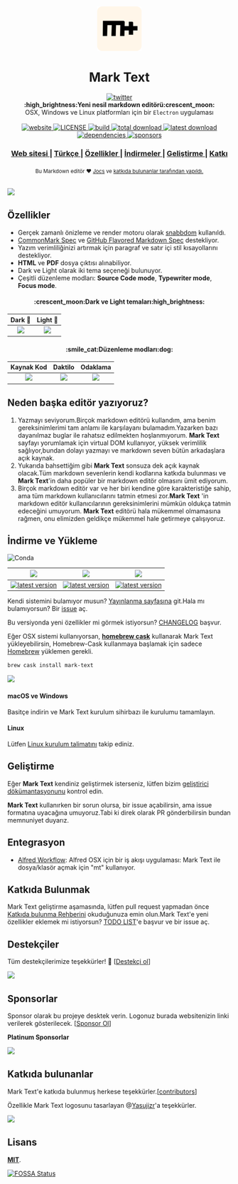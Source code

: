 <p align="center"><img src="https://github.com/marktext/marktext/blob/master/static/logo-small.png" alt="mark text" width="100" height="100"></p>

<h1 align="center">Mark Text</h1>

<div align="center">
  <a href="https://twitter.com/intent/tweet?via=marktextme&url=https://github.com/marktext/marktext/&text=What%20do%20you%20want%20to%20say%20to%20me?&hashtags=happyMarkText">
    <img src="https://img.shields.io/twitter/url/https/github.com/marktext/marktext.svg?style=for-the-badge" alt="twitter">
  </a>
</div>
<div align="center">
  <strong>:high_brightness:Yeni nesil markdown editörü:crescent_moon:</strong>
</div>
<div align="center">
  OSX, Windows ve Linux platformları için bir <code>Electron</code> uygulaması
</div>

<br />

<div align="center">
  <!-- Version -->
  <a href="https://marktext.github.io/website">
    <img src="https://badge.fury.io/gh/jocs%2Fmarktext.svg" alt="website">
  </a>
  <!-- License -->
  <a href="https://marktext.github.io/website">
    <img src="https://img.shields.io/github/license/marktext/marktext.svg" alt="LICENSE">
  </a>
  <!-- Build Status -->
  <a href="https://marktext.github.io/website">
    <img src="https://travis-ci.org/marktext/marktext.svg?branch=master" alt="build">
  </a>
  <!-- Downloads total -->
  <a href="https://marktext.github.io/website">
    <img src="https://img.shields.io/github/downloads/marktext/marktext/total.svg" alt="total download">
  </a>
  <!-- Downloads latest release -->
  <a href="https://marktext.github.io/website">
    <img src="https://img.shields.io/github/downloads/marktext/marktext/v0.13.65/total.svg" alt="latest download">
  </a>
  <!-- deps -->
  <a href="https://marktext.github.io/website">
    <img src="https://img.shields.io/hackage-deps/v/lens.svg" alt="dependencies">
  </a>
  <!-- sponsors -->
  <a href="https://opencollective.com/marktext">
    <img src="https://opencollective.com/marktext/tiers/silver-sponsors/badge.svg?label=SilverSponsors&color=brightgreen" alt="sponsors">
  </a>
</div>

<div align="center">
  <h3>
    <a href="https://marktext.github.io/website">
      Web sitesi
    </a>
     <span> | </span>
    <a href="https://github.com/marktext/marktext/blob/master/doc/i18n/tr.md#readme">
      Türkçe
    </a>
    <span> | </span>
    <a href="https://github.com/marktext/marktext#features">
      Özellikler
    </a>
    <span> | </span>
    <a href="https://github.com/marktext/marktext#download-and-install">
      İndirmeler
    </a>
    <span> | </span>
    <a href="https://github.com/marktext/marktext#development">
      Geliştirme
    </a>
    <span> | </span>
    <a href="https://github.com/marktext/marktext#contribution">
      Katkı
    </a>
  </h3>
</div>

<div align="center">
  <sub>Bu Markdown editör ❤︎
    <a href="https://github.com/Jocs">Jocs</a> ve
    <a href="https://github.com/marktext/marktext/graphs/contributors">
      katkıda bulunanlar tarafından yapıldı.
    </a>
  </sub>
</div>

<br />

![](https://github.com/marktext/marktext/blob/master/doc/marktext.gif)

## Özellikler

- Gerçek zamanlı önizleme ve render motoru olarak [snabbdom](https://github.com/snabbdom/snabbdom) kullanıldı.
- [CommonMark Spec](https://spec.commonmark.org/0.28/) ve [GitHub Flavored Markdown Spec](https://github.github.com/gfm/) destekliyor.
- Yazım verimliliğinizi artırmak için paragraf ve satır içi stil kısayollarını destekliyor.
- **HTML** ve **PDF** dosya çıktısı alınabiliyor.
- Dark ve Light olarak iki tema seçeneği bulunuyor.
- Çeşitli düzenleme modları: **Source Code mode**, **Typewriter mode**, **Focus mode**.

<h4 align="center">:crescent_moon:Dark ve Light temaları:high_brightness:</h4>

|                        Dark :crescent_moon:                        |                       Light :high_brightness:                       |
| :----------------------------------------------------------------: | :-----------------------------------------------------------------: |
| ![](https://github.com/marktext/marktext/blob/master/doc/dark.jpg) | ![](https://github.com/marktext/marktext/blob/master/doc/light.jpg) |

<h4 align="center">:smile_cat:Düzenleme modları:dog:</h4>

|                              Kaynak Kod                              |                                 Daktilo                                  |                              Odaklama                               |
| :------------------------------------------------------------------: | :----------------------------------------------------------------------: | :-----------------------------------------------------------------: |
| ![](https://github.com/marktext/marktext/blob/master/doc/source.gif) | ![](https://github.com/marktext/marktext/blob/master/doc/typewriter.gif) | ![](https://github.com/marktext/marktext/blob/master/doc/focus.gif) |

## Neden başka editör yazıyoruz?

1.  Yazmayı seviyorum.Birçok markdown editörü kullandım, ama benim gereksinimlerimi tam anlamı ile karşılayanı bulamadım.Yazarken bazı dayanılmaz buglar ile rahatsız edilmekten hoşlanmıyorum. **Mark Text** sayfayı yorumlamak için virtual DOM kullanıyor, yüksek verimlilik sağlıyor,bundan dolayı yazmayı ve markdown seven bütün arkadaşlara açık kaynak.
2.  Yukarıda bahsettiğim gibi **Mark Text** sonsuza dek açık kaynak olacak.Tüm markdown sevenlerin kendi kodlarına katkıda bulunması ve **Mark Text**'in daha popüler bir markdown editör olmasını ümit ediyorum.
3.  Birçok markdown editör var ve her biri kendine göre karakteristiğe sahip, ama tüm markdown kullanıcılarını tatmin etmesi zor.**Mark Text** 'in markdown editör kullanıcılarının gereksinimlerini mümkün oldukça tatmin edeceğini umuyorum. **Mark Text** editörü hala mükemmel olmamasına rağmen, onu elimizden geldikçe mükemmel hale getirmeye çalışıyoruz.

## İndirme ve Yükleme

![Conda](https://img.shields.io/conda/pn/conda-forge/python.svg?style=for-the-badge)

|                                                         ![](https://github.com/ryanoasis/nerd-fonts/wiki/screenshots/v1.0.x/mac-pass-sm.png)                                                         |                                                             ![](https://github.com/ryanoasis/nerd-fonts/wiki/screenshots/v1.0.x/windows-pass-sm.png)                                                             |                                                                    ![](https://github.com/ryanoasis/nerd-fonts/wiki/screenshots/v1.0.x/linux-pass-sm.png)                                                                    |
| :--------------------------------------------------------------------------------------------------------------------------------------------------------------------------------------------------: | :--------------------------------------------------------------------------------------------------------------------------------------------------------------------------------------------------------------: | :--------------------------------------------------------------------------------------------------------------------------------------------------------------------------------------------------------------------------: |
| [![latest version](https://img.shields.io/github/downloads/marktext/marktext/latest/marktext-0.13.65.dmg.svg)](https://github.com/marktext/marktext/releases/download/v0.13.65/marktext-0.13.65.dmg) | [![latest version](https://img.shields.io/github/downloads/marktext/marktext/latest/marktext-setup-0.13.65.exe.svg)](https://github.com/marktext/marktext/releases/download/v0.13.65/marktext-setup-0.13.65.exe) | [![latest version](https://img.shields.io/github/downloads/marktext/marktext/latest/marktext-0.13.65-x86_64.AppImage.svg)](https://github.com/marktext/marktext/releases/download/v0.13.65/marktext-0.13.65-x86_64.AppImage) |

Kendi sistemini bulamıyor musun? [Yayınlanma sayfasına](https://github.com/marktext/marktext/releases) git.Hala mı bulamıyorsun? Bir [issue](https://github.com/marktext/marktext/issues) aç.

Bu versiyonda yeni özellikler mi görmek istiyorsun? [CHANGELOG](https://github.com/marktext/marktext/blob/master/.github/CHANGELOG.md) başvur.

Eğer OSX sistemi kullanıyorsan, [**homebrew cask**](https://github.com/caskroom/homebrew-cask) kullanarak Mark Text yükleyebilirsin, Homebrew-Cask kullanmaya başlamak için sadece [Homebrew](https://brew.sh/) yüklemen gerekli.

```bash
brew cask install mark-text
```

![](https://github.com/marktext/marktext/blob/master/doc/brew-cask.gif)

#### macOS ve Windows

Basitçe indirin ve Mark Text kurulum sihirbazı ile kurulumu tamamlayın.

#### Linux

Lütfen [Linux kurulum talimatını](https://github.com/marktext/marktext/blob/master/doc/LINUX.md) takip ediniz.

## Geliştirme

Eğer **Mark Text** kendiniz geliştirmek isterseniz, lütfen bizim [geliştirici dökümantasyonunu](https://github.com/marktext/marktext/blob/master/.github/CONTRIBUTING.md#build-instructions) kontrol edin.

**Mark Text** kullanırken bir sorun olursa, bir issue açabilirsin, ama issue formatına uyacağına umuyoruz.Tabi ki direk olarak PR gönderbilirsin bundan memnuniyet duyarız.

## Entegrasyon

- [Alfred Workflow](http://www.packal.org/workflow/mark-text): Alfred OSX için bir iş akışı uygulaması: Mark Text ile dosya/klasör açmak için "mt" kullanıyor.

## Katkıda Bulunmak

Mark Text geliştirme aşamasında, lütfen pull request yapmadan önce [Katkıda bulunma Rehberini](https://github.com/marktext/marktext/blob/master/.github/CONTRIBUTING.md) okuduğunuza emin olun.Mark Text'e yeni özellikler eklemek mi istiyorsun? [TODO LIST](https://github.com/marktext/marktext/blob/master/.github/TODOLIST.md)'e başvur ve bir issue aç.

## Destekçiler

Tüm destekçilerimize teşekkürler! 🙏 [[Destekçi ol](https://opencollective.com/marktext#backers)]

<a href="https://opencollective.com/marktext#backers" target="_blank"><img src="https://opencollective.com/marktext/tiers/backer.svg?avatarHeight=36" /></a>

## Sponsorlar

Sponsor olarak bu projeye desktek verin. Logonuz burada websitenizin linki verilerek gösterilecek. [[Sponsor Ol](https://opencollective.com/marktext#silver-sponsors)]

**Platinum Sponsorlar**

<a href="https://readme.io" target="_blank"><img src="https://github.com/marktext/marktext/blob/master/doc/sponsor/readme.png" /></a>

## Katkıda bulunanlar

Mark Text'e katkıda bulunmuş herkese teşekkürler.[[contributors](https://github.com/marktext/marktext/graphs/contributors)]

Özellikle Mark Text logosunu tasarlayan @[Yasujizr](https://github.com/Yasujizr)'a teşekkürler.

<a href="https://github.com/marktext/marktext/graphs/contributors"><img src="https://opencollective.com/marktext/contributors.svg?width=890" /></a>

## Lisans

[**MIT**](https://github.com/marktext/marktext/blob/master/LICENSE).

[![FOSSA Status](https://app.fossa.io/api/projects/git%2Bgithub.com%2Fmarktext%2Fmarktext.svg?type=large)](https://app.fossa.io/projects/git%2Bgithub.com%2Fmarktext%2Fmarktext?ref=badge_large)
